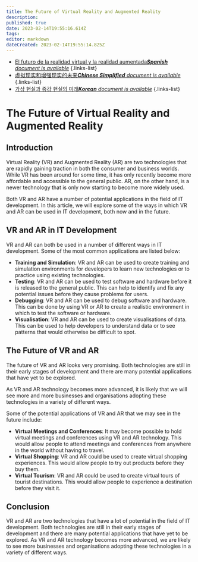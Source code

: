 ```yaml
---
title: The Future of Virtual Reality and Augmented Reality
description: 
published: true
date: 2023-02-14T19:55:16.614Z
tags: 
editor: markdown
dateCreated: 2023-02-14T19:55:14.825Z
---
```


- [El futuro de la realidad virtual y la realidad aumentada***Spanish** document is available*](/es/Knowledge-base/Common/the-future-of-virtual-reality-and-augmented-reality)
{.links-list}
- [虚拟现实和增强现实的未来***Chinese Simplified** document is available*](/zh/Knowledge-base/Common/the-future-of-virtual-reality-and-augmented-reality)
{.links-list}
- [가상 현실과 증강 현실의 미래***Korean** document is available*](/ko/Knowledge-base/Common/the-future-of-virtual-reality-and-augmented-reality)
{.links-list}


# The Future of Virtual Reality and Augmented Reality

## Introduction

Virtual Reality (VR) and Augmented Reality (AR) are two technologies that are rapidly gaining traction in both the consumer and business worlds. While VR has been around for some time, it has only recently become more affordable and accessible to the general public. AR, on the other hand, is a newer technology that is only now starting to become more widely used.

Both VR and AR have a number of potential applications in the field of IT development. In this article, we will explore some of the ways in which VR and AR can be used in IT development, both now and in the future.

## VR and AR in IT Development

VR and AR can both be used in a number of different ways in IT development. Some of the most common applications are listed below:

- **Training and Simulation**: VR and AR can be used to create training and simulation environments for developers to learn new technologies or to practice using existing technologies.
- **Testing**: VR and AR can be used to test software and hardware before it is released to the general public. This can help to identify and fix any potential issues before they cause problems for users.
- **Debugging**: VR and AR can be used to debug software and hardware. This can be done by using VR or AR to create a realistic environment in which to test the software or hardware.
- **Visualisation**: VR and AR can be used to create visualisations of data. This can be used to help developers to understand data or to see patterns that would otherwise be difficult to spot.

## The Future of VR and AR

The future of VR and AR looks very promising. Both technologies are still in their early stages of development and there are many potential applications that have yet to be explored.

As VR and AR technology becomes more advanced, it is likely that we will see more and more businesses and organisations adopting these technologies in a variety of different ways.

Some of the potential applications of VR and AR that we may see in the future include:

- **Virtual Meetings and Conferences**: It may become possible to hold virtual meetings and conferences using VR and AR technology. This would allow people to attend meetings and conferences from anywhere in the world without having to travel.
- **Virtual Shopping**: VR and AR could be used to create virtual shopping experiences. This would allow people to try out products before they buy them.
- **Virtual Tourism**: VR and AR could be used to create virtual tours of tourist destinations. This would allow people to experience a destination before they visit it.

## Conclusion

VR and AR are two technologies that have a lot of potential in the field of IT development. Both technologies are still in their early stages of development and there are many potential applications that have yet to be explored. As VR and AR technology becomes more advanced, we are likely to see more businesses and organisations adopting these technologies in a variety of different ways.